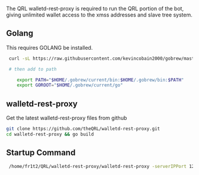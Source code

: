 The QRL walletd-rest-proxy is required to run the QRL portion of the bot, giving unlimited wallet access to the xmss addresses and slave tree system.

## Golang

This requires GOLANG be installed.

```bash
 curl -sL https://raw.githubusercontent.com/kevincobain2000/gobrew/master/git.io.sh | bash

 # then add to path

    export PATH="$HOME/.gobrew/current/bin:$HOME/.gobrew/bin:$PATH"
    export GOROOT="$HOME/.gobrew/current/go"
```

## walletd-rest-proxy

Get the latest walletd-rest-proxy files from github 

```bash
git clone https://github.com/theQRL/walletd-rest-proxy.git 
cd walletd-rest-proxy && go build
```


## Startup Command

```bash
 /home/fr1t2/QRL/walletd-rest-proxy/walletd-rest-proxy -serverIPPort 127.0.0.1:5359 -walletServiceEndpoint 127.0.0.1:19010 -log_dir /home/fr1t2/QRL/
```